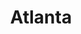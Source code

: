 ---
title: Atlanta
crosslinks:
- u_imguralbumbot
- youtubot
- AtlantaCircleJerk
- autotldr
- unincorporatedcobb
- gatech
- atlantar4r
- livven
- tmsbmeta
- GAPol
- atlbeer
- john_yukis_bots
- Comcast_Xfinity
- AtlantaUnited
- SubredditDrama
- explainlikeimfive
- AtlantaBarters
- GeorgiaCampAndHike
- atlantagaming
- MassdropBot
---
